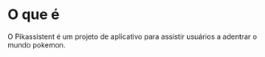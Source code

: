 # O que é

O Pikassistent é um projeto de aplicativo para assistir usuários a adentrar o mundo pokemon.
